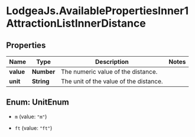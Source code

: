 # LodgeaJs.AvailablePropertiesInner1AttractionListInnerDistance

## Properties

Name | Type | Description | Notes
------------ | ------------- | ------------- | -------------
**value** | **Number** | The numeric value of the distance. | 
**unit** | **String** | The unit of the value of the distance. | 



## Enum: UnitEnum


* `m` (value: `"m"`)

* `ft` (value: `"ft"`)




